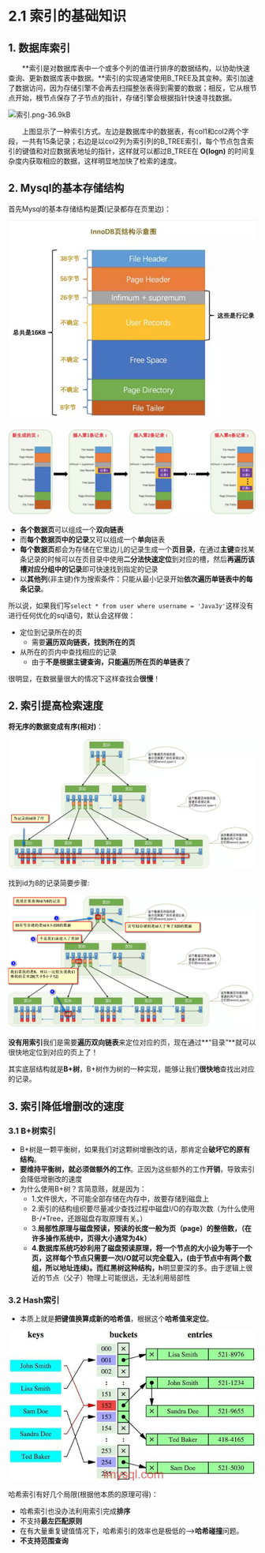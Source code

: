 # 2.1 索引的基础知识

## 1. **数据库索引**

　　**索引是对数据库表中一个或多个列的值进行排序的数据结构，以协助快速查询、更新数据库表中数据。**索引的实现通常使用B\_TREE及其变种。索引加速了数据访问，因为存储引擎不会再去扫描整张表得到需要的数据；相反，它从根节点开始，根节点保存了子节点的指针，存储引擎会根据指针快速寻找数据。

![&#x7D22;&#x5F15;.png-36.9kB](http://static.zybuluo.com/Rico123/z13w648etta3tb90di3btu5b/%E7%B4%A2%E5%BC%95.png)

　　上图显示了一种索引方式。左边是数据库中的数据表，有col1和col2两个字段，一共有15条记录；右边是以col2列为索引列的B\_TREE索引，每个节点包含索引的键值和对应数据表地址的指针，这样就可以都过B\_TREE在 **O\(logn\)** 的时间复杂度内获取相应的数据，这样明显地加快了检索的速度。 

## 2. Mysql的基本存储结构

首先Mysql的基本存储结构是**页**\(记录都存在页里边\)：

![&#x9875;&#x7ED3;&#x6784;&#x793A;&#x610F;&#x56FE;](../../.gitbook/assets/image%20%28144%29.png)

![](../../.gitbook/assets/image%20%2879%29.png)

* **各个数据页**可以组成一个**双向链表**
* 而**每个数据页中的记录**又可以组成一个**单向**链表 
* **每个数据页**都会为存储在它里边儿的记录生成一个**页目录**，在通过**主键**查找某条记录的时候可以在页目录中使用**二分法快速定位**到对应的槽，然后**再遍历该槽对应分组中的记录**即可快速找到指定的记录
* 以**其他列**\(非主键\)作为搜索条件：只能从最小记录开始**依次遍历单链表中的每条记录**。

所以说，如果我们写`select * from user where username = 'Java3y'`这样没有进行任何优化的sql语句，默认会这样做：

* 定位到记录所在的页 
  * 需要**遍历双向链表，找到所在的页**
* 从所在的页内中查找相应的记录 
  * 由于**不是根据主键查询，只能遍历所在页的单链表**了

很明显，在数据量很大的情况下这样查找会**很慢**！

## 2. 索引提高检索速度

 **将无序的数据变成有序\(相对\)**：

![](../../.gitbook/assets/image%20%2891%29.png)

 找到id为8的记录简要步骤:

![](../../.gitbook/assets/image%20%28310%29.png)

**没有用索引**我们是需要**遍历双向链表**来定位对应的页，现在通过**“目录”**就可以很快地定位到对应的页上了！

其实底层结构就是**B+树**，B+树作为树的一种实现，能够让我们**很快地**查找出对应的记录。

## 3. 索引降低增删改的速度

### 3.1 B+树索引

* B+树是一颗平衡树，如果我们对这颗树增删改的话，那肯定会**破坏它的原有结构**。
* **要维持平衡树，就必须做额外的工作**。正因为这些额外的工作**开销**，导致索引会降低增删改的速度
* 为什么使用B+树？言简意赅，就是因为：
  * 1.文件很大，不可能全部存储在内存中，故要存储到磁盘上
  * 2.索引的结构组织要尽量减少查找过程中磁盘I/O的存取次数（为什么使用B-/+Tree，还跟磁盘存取原理有关。）
  * 3.**局部性原理与磁盘预读，预读的长度一般为页（page）的整倍数，（在许多操作系统中，页得大小通常为4k）**
  * **4.数据库系统巧妙利用了磁盘预读原理，将一个节点的大小设为等于一个页，这样每个节点只需要一次I/O就可以完全载入，\(由于节点中有两个数组，所以地址连续\)。而红黑树这种结构，h**明显要深的多。由于逻辑上很近的节点（父子）物理上可能很远，无法利用局部性

### 3.2 Hash索引

* 本质上就是**把键值换算成新的哈希值**，根据这个**哈希值来定位**。

![Hash &#x7D22;&#x5F15;](../../.gitbook/assets/image%20%28345%29.png)

哈希索引有好几个局限\(根据他本质的原理可得\)：

* 哈希索引也没办法利用索引完成**排序**
* 不支持**最左匹配原则**
* 在有大量重复键值情况下，哈希索引的效率也是极低的—-&gt;**哈希碰撞**问题。
* **不支持范围查询**



